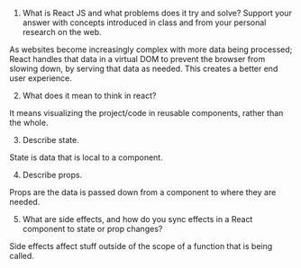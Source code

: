 1. What is React JS and what problems does it try and solve? Support your answer with concepts introduced in class and from your personal research on the web.

As websites become increasingly complex with more data being processed; React handles that data in a virtual DOM to prevent the browser from slowing down, by serving that data as needed. This creates a better end user experience.  

2. What does it mean to think in react?

It means visualizing the project/code in reusable components, rather than the whole.

3. Describe state.

State is data that is local to a component. 

4. Describe props.

Props are the data is passed down from a component to where they are needed.

5. What are side effects, and how do you sync effects in a React component to state or prop changes?

Side effects affect stuff outside of the scope of a function that is being called.  
